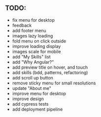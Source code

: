 ## TODO:

- fix menu for desktop
- feedback
- add footer menu
- images lazy loading
- fold menu on click outside
- improve loading display
- images scale for mobile
- add "My Skills" list
- add "Why Angular?"
- add preview title on hover, and touch
- add skills (bdd, patterns, refactoring)
- add scroll up button
- remove sticky menu for small resolutions
- update "About me"
- improve menu for desktop
- improve design
- add cypress tests
- add deployment pipeline
